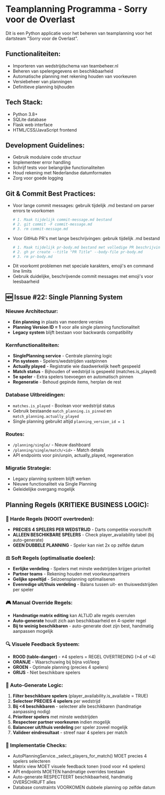 # Teamplanning Programma - Sorry voor de Overlast

Dit is een Python applicatie voor het beheren van teamplanning voor het dartsteam "Sorry voor de Overlast".

## Functionaliteiten:
- Importeren van wedstrijdschema van teambeheer.nl
- Beheren van spelergegevens en beschikbaarheid
- Automatische planning met rekening houden van voorkeuren
- Versiebeheer van planningen
- Definitieve planning bijhouden

## Tech Stack:
- Python 3.8+
- SQLite database
- Flask web interface
- HTML/CSS/JavaScript frontend

## Development Guidelines:
- Gebruik modulaire code structuur
- Implementeer error handling
- Schrijf tests voor belangrijke functionaliteiten
- Houd rekening met Nederlandse datumformaten
- Zorg voor goede logging

## Git & Commit Best Practices:
- Voor lange commit messages: gebruik tijdelijk .md bestand om parser errors te voorkomen
  ```bash
  # 1. Maak tijdelijk commit-message.md bestand
  # 2. git commit -F commit-message.md
  # 3. rm commit-message.md
  ```
- Voor GitHub PR's met lange beschrijvingen: gebruik tijdelijk .md bestand
  ```bash
  # 1. Maak tijdelijk pr-body.md bestand met volledige PR beschrijving
  # 2. gh pr create --title "PR Title" --body-file pr-body.md
  # 3. rm pr-body.md
  ```
- Dit voorkomt problemen met speciale karakters, emoji's en command line limits
- Gebruik duidelijke, beschrijvende commit messages met emoji's voor leesbaarheid

## 🆕 Issue #22: Single Planning System

### Nieuwe Architectuur:
- **Eén planning** in plaats van meerdere versies
- **Planning Version ID = 1** voor alle single planning functionaliteit
- **Legacy system** blijft bestaan voor backwards compatibility

### Kernfunctionaliteiten:
- **SinglePlanning service** - Centrale planning logic
- **Pin systeem** - Spelers/wedstrijden vastpinnen
- **Actually played** - Registratie wie daadwerkelijk heeft gespeeld
- **Match status** - Bijhouden of wedstrijd is gespeeld (matches.is_played)
- **5e speler** - Extra spelers toevoegen en automatisch pinnen
- **Regeneratie** - Behoud gepinde items, herplan de rest

### Database Uitbreidingen:
- `matches.is_played` - Boolean voor wedstrijd status
- Gebruik bestaande `match_planning.is_pinned` en `match_planning.actually_played`
- Single planning gebruikt altijd `planning_version_id = 1`

### Routes:
- `/planning/single/` - Nieuw dashboard
- `/planning/single/match/<id>` - Match details
- API endpoints voor pin/unpin, actually_played, regeneration

### Migratie Strategie:
- Legacy planning systeem blijft werken
- Nieuwe functionaliteit via Single Planning
- Geleidelijke overgang mogelijk

## Planning Regels (KRITIEKE BUSINESS LOGIC):

### 🎯 Harde Regels (NOOIT overtreden):
- **PRECIES 4 SPELERS PER WEDSTRIJD** - Darts competitie voorschrift
- **ALLEEN BESCHIKBARE SPELERS** - Check player_availability tabel (bij auto-generate)
- **GEEN DUBBELE PLANNING** - Speler kan niet 2x op zelfde datum

### ⚖️ Soft Regels (optimalisatie doelen):
- **Eerlijke verdeling** - Spelers met minste wedstrijden krijgen prioriteit
- **Partner teams** - Rekening houden met voorkeurspartners
- **Gelijke speeltijd** - Seizoensplanning optimaliseren
- **Evenredige uit/thuis verdeling** - Balans tussen uit- en thuiswedstrijden per speler

### 🎮 Manual Override Regels:
- **Handmatige matrix editing** kan ALTIJD alle regels overrulen
- **Auto-generate** houdt zich aan beschikbaarheid en 4-speler regel
- **Bij te weinig beschikbaren** - auto-generate doet zijn best, handmatig aanpassen mogelijk

### 🔍 Visuele Feedback Systeem:
- **ROOD (table-danger)** - ≠4 spelers = REGEL OVERTREDING (>4 of <4)
- **ORANJE** - Waarschuwing bij bijna vol/leeg
- **GROEN** - Optimale planning (precies 4 spelers)
- **GRIJS** - Niet beschikbare spelers

### 🤖 Auto-Generate Logic:
1. **Filter beschikbare spelers** (player_availability.is_available = TRUE)
2. **Selecteer PRECIES 4 spelers** per wedstrijd
3. **Bij <4 beschikbaren** - selecteer alle beschikbaren (handmatige aanpassing nodig)
4. **Prioriteer spelers** met minste wedstrijden
5. **Respecteer partner voorkeuren** indien mogelijk
6. **Balanceer uit/thuis verdeling** per speler zoveel mogelijk
7. **Valideer eindresultaat** - streef naar 4 spelers per match

### 🚨 Implementatie Checks:
- AutoPlanningService._select_players_for_match() MOET precies 4 spelers selecteren
- Matrix view MOET visuele feedback tonen (rood voor ≠4 spelers)
- API endpoints MOETEN handmatige overrides toestaan
- Auto-generate RESPECTEERT beschikbaarheid, handmatig OVERSCHRIJFT alles
- Database constraints VOORKOMEN dubbele planning op zelfde datum
